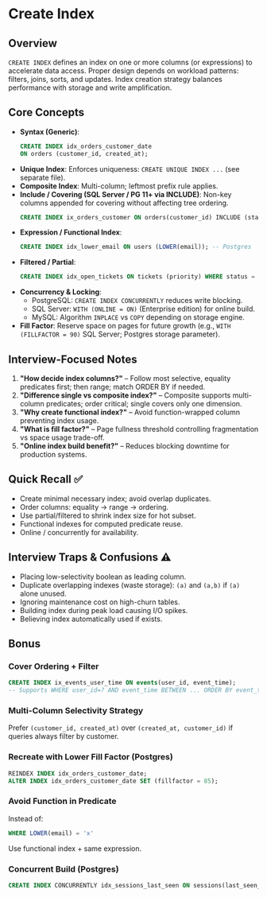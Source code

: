 # Create Index

## Overview
`CREATE INDEX` defines an index on one or more columns (or expressions) to accelerate data access. Proper design depends on workload patterns: filters, joins, sorts, and updates. Index creation strategy balances performance with storage and write amplification.

## Core Concepts
- **Syntax (Generic)**:
  ```sql
  CREATE INDEX idx_orders_customer_date
  ON orders (customer_id, created_at);
  ```
- **Unique Index**: Enforces uniqueness: `CREATE UNIQUE INDEX ...` (see separate file).
- **Composite Index**: Multi-column; leftmost prefix rule applies.
- **Include / Covering (SQL Server / PG 11+ via INCLUDE)**: Non-key columns appended for covering without affecting tree ordering.
  ```sql
  CREATE INDEX ix_orders_customer ON orders(customer_id) INCLUDE (status, total_amount);
  ```
- **Expression / Functional Index**:
  ```sql
  CREATE INDEX idx_lower_email ON users (LOWER(email)); -- Postgres
  ```
- **Filtered / Partial**:
  ```sql
  CREATE INDEX idx_open_tickets ON tickets (priority) WHERE status = 'OPEN'; -- PG
  ```
- **Concurrency & Locking**:
  - PostgreSQL: `CREATE INDEX CONCURRENTLY` reduces write blocking.
  - SQL Server: `WITH (ONLINE = ON)` (Enterprise edition) for online build.
  - MySQL: Algorithm `INPLACE` vs `COPY` depending on storage engine.
- **Fill Factor**: Reserve space on pages for future growth (e.g., `WITH (FILLFACTOR = 90)` SQL Server; Postgres storage parameter).

## Interview-Focused Notes
1. **"How decide index columns?"** – Follow most selective, equality predicates first; then range; match ORDER BY if needed.
2. **"Difference single vs composite index?"** – Composite supports multi-column predicates; order critical; single covers only one dimension.
3. **"Why create functional index?"** – Avoid function-wrapped column preventing index usage.
4. **"What is fill factor?"** – Page fullness threshold controlling fragmentation vs space usage trade-off.
5. **"Online index build benefit?"** – Reduces blocking downtime for production systems.

## Quick Recall ✅
- Create minimal necessary index; avoid overlap duplicates.
- Order columns: equality → range → ordering.
- Use partial/filtered to shrink index size for hot subset.
- Functional indexes for computed predicate reuse.
- Online / concurrently for availability.

## Interview Traps & Confusions ⚠️
- Placing low-selectivity boolean as leading column.
- Duplicate overlapping indexes (waste storage): `(a)` and `(a,b)` if `(a)` alone unused.
- Ignoring maintenance cost on high-churn tables.
- Building index during peak load causing I/O spikes.
- Believing index automatically used if exists.

## Bonus
### Cover Ordering + Filter
```sql
CREATE INDEX ix_events_user_time ON events(user_id, event_time);
-- Supports WHERE user_id=? AND event_time BETWEEN ... ORDER BY event_time
```

### Multi-Column Selectivity Strategy
Prefer `(customer_id, created_at)` over `(created_at, customer_id)` if queries always filter by customer.

### Recreate with Lower Fill Factor (Postgres)
```sql
REINDEX INDEX idx_orders_customer_date;
ALTER INDEX idx_orders_customer_date SET (fillfactor = 85);
```

### Avoid Function in Predicate
Instead of:
```sql
WHERE LOWER(email) = 'x'
```
Use functional index + same expression.

### Concurrent Build (Postgres)
```sql
CREATE INDEX CONCURRENTLY idx_sessions_last_seen ON sessions(last_seen_at);
```